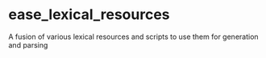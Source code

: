 # ease_lexical_resources
A fusion of various lexical resources and scripts to use them for generation and parsing
